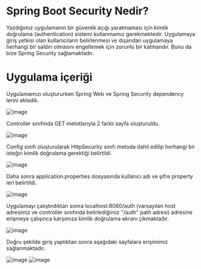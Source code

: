 # Spring Boot Security Nedir?

Yazdığımız uygulamanın bir güvenlik açığı yaratmaması için kimlik doğrulama (authentication) sistemi kullanmamız gerekmektedir. Uygulamaya giriş yetkisi olan kullanıcıların belirlenmesi ve dışarıdan uygulamaya herhangi bir saldırı olmasını engellemek için zorunlu bir katmandır. Bunu da bize Spring Security sağlamaktadır.

# Uygulama içeriği

Uygulamamızı oluştururken Spring Web ve Spring Security dependency lerini ekledik.

![image](https://user-images.githubusercontent.com/91599453/220279132-dde4f27a-7188-425e-aaab-a0960761ddf2.png)

Controller sınıfında GET metotlarıyla 2 farklı sayfa oluşturuldu.

![image](https://user-images.githubusercontent.com/91599453/220280911-e1d15d6f-a039-4d83-96fb-c874768ee6c7.png)

Config sınıfı oluşturularak HttpSecurity sınıfı metoda dahil edilip herhangi bir isteğin kimlik doğrulama gerektiği belirtildi. 

![image](https://user-images.githubusercontent.com/91599453/220281307-e183eea9-8404-4817-98a5-e9a903e08dae.png)

Daha sonra application.properties dosyasında kullanıcı adı ve şifre property leri belirtildi.

![image](https://user-images.githubusercontent.com/91599453/220282093-1170a281-7b58-45db-accb-9022f40fabbe.png)

Uygulamayı çalıştırdıktan sonra localhost:8080/auth (varsayılan host adresimiz ve controller sınıfında belirlediğimiz "/auth" path adresi) adresine erişmeye çalışınca karşımıza kimlik doğrulama ekranı çıkmaktadır.

![image](https://user-images.githubusercontent.com/91599453/220282617-89d52a17-309d-4fb5-884b-930fc8122a2a.png)

Doğru şekilde giriş yaptıktan sonra aşağıdaki sayfalara erişimimiz sağlanmaktadır.

![image](https://user-images.githubusercontent.com/91599453/220282884-1dc81671-0681-4cf4-ab99-7d6fde746847.png)
![image](https://user-images.githubusercontent.com/91599453/220283008-b30c15ab-7750-40d7-9e77-049f4fbc862b.png)






